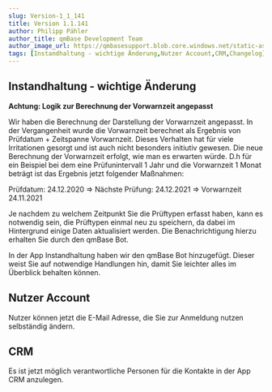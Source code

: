 ```yaml
---
slug: Version-1_1_141
title: Version 1.1.141
author: Philipp Pähler
author_title: qmBase Development Team
author_image_url: https://qmbasesupport.blob.core.windows.net/static-assets/img/persons/paehler_round.png
tags: [Instandhaltung - wichtige Änderung,Nutzer Account,CRM,Changelog]
---
```

## Instandhaltung - wichtige Änderung

**Achtung: Logik zur Berechnung der Vorwarnzeit angepasst**

Wir haben die Berechnung der Darstellung der Vorwarnzeit angepasst. In der Vergangenheit wurde die Vorwarnzeit berechnet als Ergebnis von Prüfdatum + Zeitspanne Vorwarnzeit. Dieses Verhalten hat für viele Irritationen gesorgt und ist auch nicht besonders initiutiv gewesen. Die neue Berechnung der Vorwarnzeit erfolgt, wie man es erwarten würde. D.h für ein Beispiel bei dem eine Prüfunintervall 1 Jahr und die Vorwarnzeit 1 Monat beträgt ist das Ergebnis jetzt folgender Maßnahmen:

Prüfdatum: 24.12.2020 => Nächste Prüfung: 24.12.2021 => Vorwarnzeit 24.11.2021

Je nachdem zu welchem Zeitpunkt Sie die Prüftypen erfasst haben, kann es notwendig sein, die Prüftypen einmal neu zu speichern, da dabei im Hintergrund einige Daten aktualisiert werden. Die Benachrichtigung hierzu erhalten Sie durch den qmBase Bot.

In der App Instandhaltung haben wir den qmBase Bot hinzugefügt. Dieser weist Sie auf notwendige Handlungen hin, damit Sie leichter alles im Überblick behalten können. 

## Nutzer Account

Nutzer können jetzt die E-Mail Adresse, die Sie zur Anmeldung nutzen selbständig ändern.

## CRM

Es ist jetzt möglich verantwortliche Personen für die Kontakte in der App CRM anzulegen.